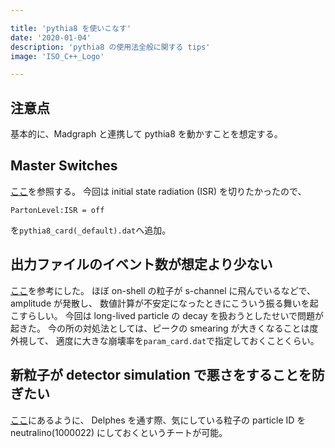 ```yaml
---

title: 'pythia8 を使いこなす'
date: '2020-01-04'
description: 'pythia8 の使用法全般に関する tips'
image: 'ISO_C++_Logo'

---
```


## 注意点

基本的に、Madgraph と連携して pythia8 を動かすことを想定する。

## Master Switches ##

[ここ](http://home.thep.lu.se/Pythia/pythia82html/MasterSwitches.html)を参照する。
今回は initial state radiation (ISR) を切りたかったので、

``` dat
PartonLevel:ISR = off
```

を`pythia8_card(_default).dat`へ追加。

## 出力ファイルのイベント数が想定より少ない ##

[ここ](https://answers.launchpad.net/mg5amcnlo/+question/200766)を参考にした。
ほぼ on-shell の粒子が s-channel に飛んでいるなどで、amplitude が発散し、
数値計算が不安定になったときにこういう振る舞いを起こすらしい。
今回は long-lived particle の decay を扱おうとしたせいで問題が起きた。
今の所の対処法としては、ピークの smearing が大きくなることは度外視して、
適度に大きな崩壊率を`param_card.dat`で指定しておくことくらい。

## 新粒子が detector simulation で悪さをすることを防ぎたい ##

[ここ](https://answers.launchpad.net/mg5amcnlo/+question/222285)にあるように、
Delphes を通す際、気にしている粒子の particle ID を neutralino(1000022) にしておくというチートが可能。

